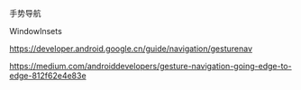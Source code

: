 手势导航

WindowInsets  

https://developer.android.google.cn/guide/navigation/gesturenav  

https://medium.com/androiddevelopers/gesture-navigation-going-edge-to-edge-812f62e4e83e  

